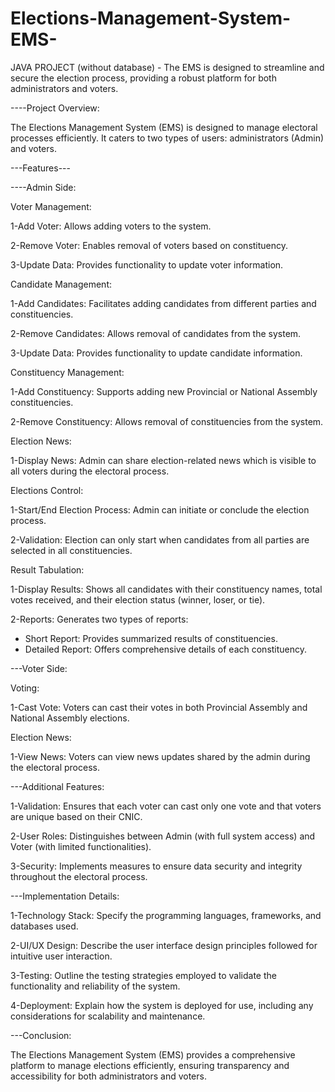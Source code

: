# Elections-Management-System-EMS-
JAVA PROJECT (without database) - The EMS is designed to streamline and secure the election process, providing a robust platform for both administrators and voters.

----Project Overview:

The Elections Management System (EMS) is designed to manage electoral processes efficiently. It caters to two types of users: administrators (Admin) and voters.

---Features---

----Admin Side:

Voter Management:

1-Add Voter: Allows adding voters to the system.

2-Remove Voter: Enables removal of voters based on constituency.

3-Update Data: Provides functionality to update voter information.


Candidate Management:

1-Add Candidates: Facilitates adding candidates from different parties and constituencies.

2-Remove Candidates: Allows removal of candidates from the system.

3-Update Data: Provides functionality to update candidate information.


Constituency Management:

1-Add Constituency: Supports adding new Provincial or National Assembly constituencies.

2-Remove Constituency: Allows removal of constituencies from the system.


Election News:

1-Display News: Admin can share election-related news which is visible to all voters during the electoral process.


Elections Control:

1-Start/End Election Process: Admin can initiate or conclude the election process.

2-Validation: Election can only start when candidates from all parties are selected in all constituencies.


Result Tabulation:

1-Display Results: Shows all candidates with their constituency names, total votes received, and their election status (winner, loser, or tie).

2-Reports: Generates two types of reports:
 - Short Report: Provides summarized results of constituencies.
 - Detailed Report: Offers comprehensive details of each constituency.


---Voter Side:

Voting:

1-Cast Vote: Voters can cast their votes in both Provincial Assembly and National Assembly elections.


Election News:

1-View News: Voters can view news updates shared by the admin during the electoral process.


---Additional Features:

1-Validation: Ensures that each voter can cast only one vote and that voters are unique based on their CNIC.

2-User Roles: Distinguishes between Admin (with full system access) and Voter (with limited functionalities).

3-Security: Implements measures to ensure data security and integrity throughout the electoral process.


---Implementation Details:

1-Technology Stack: Specify the programming languages, frameworks, and databases used.

2-UI/UX Design: Describe the user interface design principles followed for intuitive user interaction.

3-Testing: Outline the testing strategies employed to validate the functionality and reliability of the system.

4-Deployment: Explain how the system is deployed for use, including any considerations for scalability and maintenance.


---Conclusion:

The Elections Management System (EMS) provides a comprehensive platform to manage elections efficiently, ensuring transparency and accessibility for both administrators and voters.
